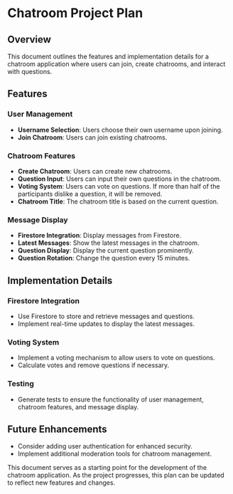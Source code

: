 # Chatroom Project Plan

## Overview
This document outlines the features and implementation details for a chatroom application where users can join, create chatrooms, and interact with questions.

## Features

### User Management
- **Username Selection**: Users choose their own username upon joining.
- **Join Chatroom**: Users can join existing chatrooms.

### Chatroom Features
- **Create Chatroom**: Users can create new chatrooms.
- **Question Input**: Users can input their own questions in the chatroom.
- **Voting System**: Users can vote on questions. If more than half of the participants dislike a question, it will be removed.
- **Chatroom Title**: The chatroom title is based on the current question.

### Message Display
- **Firestore Integration**: Display messages from Firestore.
- **Latest Messages**: Show the latest messages in the chatroom.
- **Question Display**: Display the current question prominently.
- **Question Rotation**: Change the question every 15 minutes.

## Implementation Details

### Firestore Integration
- Use Firestore to store and retrieve messages and questions.
- Implement real-time updates to display the latest messages.

### Voting System
- Implement a voting mechanism to allow users to vote on questions.
- Calculate votes and remove questions if necessary.

### Testing
- Generate tests to ensure the functionality of user management, chatroom features, and message display.

## Future Enhancements
- Consider adding user authentication for enhanced security.
- Implement additional moderation tools for chatroom management.

This document serves as a starting point for the development of the chatroom application. As the project progresses, this plan can be updated to reflect new features and changes.